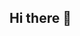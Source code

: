 ## Hi there 👋

<!--

**Here are some ideas to get you started:**

👩‍💻 We are the Wheeling High School Computer Science Developer Club
🍿 We meet at **Room LC1** after school on **Monday** and **Wednesday**
-->

